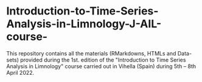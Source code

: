 # Introduction-to-Time-Series-Analysis-in-Limnology-J-AIL-course-

This repository contains all the materials (RMarkdowns, HTMLs and Data-sets) provided during the 1st. edition of the "Introduction to Time Series Analysis in Limnology" course carried out in Vihella (Spain) during 5th – 8th April 2022.   
